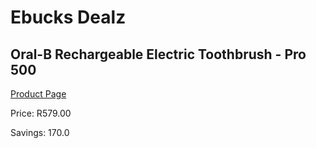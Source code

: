 
# Ebucks Dealz
## Oral-B Rechargeable Electric Toothbrush - Pro 500
[Product Page](https://www.ebucks.com/web/shop/productSelected.do?prodId=1099042241&catId=375509364)

Price: R579.00

Savings: 170.0


	